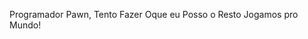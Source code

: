 Programador Pawn, Tento Fazer Oque eu Posso o Resto Jogamos pro Mundo!
<!---
PaizaoX-HarDxz/PaizaoX-HarDxz is a ✨ special ✨ repository because its `README.md` (this file) appears on your GitHub profile.
You can click the Preview link to take a look at your changes.
--->
